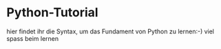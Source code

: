 # Python-Tutorial
hier findet ihr die Syntax, um das Fundament von Python zu lernen:-)
viel spass beim lernen
